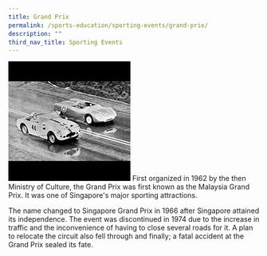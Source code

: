 ```yaml
---
title: Grand Prix
permalink: /sports-education/sporting-events/grand-prix/
description: ""
third_nav_title: Sporting Events
---
```

![Grand Prix](/images/Sport%20Education/Sporting%20Events/grand_prix.jpeg)
First organized in 1962 by the then Ministry of Culture, the Grand Prix was first known as the Malaysia Grand Prix. It was one of Singapore's major sporting attractions. 

The name changed to Singapore Grand Prix in 1966 after Singapore attained its independence. The event was discontinued in 1974 due to the increase in traffic and the inconvenience of having to close several roads for it. A plan to relocate the circuit also fell through and finally; a fatal accident at the Grand Prix sealed its fate.